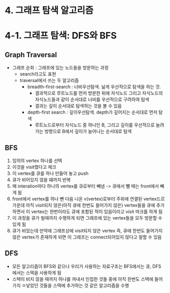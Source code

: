 # 4. 그래프 탐색 알고리즘

# 4-1. 그래프 탐색: DFS와 BFS

## Graph Traversal

- 그래프 순회 : 그래프에 있는 노드들을 방문하는 과정
  - search라고도 표현
  - traversal에서 쓰는 두 알고리즘
    - breadth-first-search : 너비우선탐색. 넒게 우선적으로 탐색을 하는 것.
      - 결과적으로 루트노드를 먼저 방문한 뒤에 자식노드 그리고 자식노드의 자식노드들과 같이 순서대로 너비를 우선적으로 구려하여 탐색
      - 결과는 깊이 순서대로 탐색하는 것을 볼 수 있음 
    - depth-first search : 깊이우선탐색. depth가 깊어지는 순서대로 먼저 탐색
      - 루트노드로부터 자식노드 중 하나인 B, 그리고 깊이를 우선적으로 늘려가는 방향으로 B에서 깊이가 늘어나는 순서대로 탐색



## BFS

1. 임의의 vertex 하나를 선택
2. 이것을 visit했다고 체크
3. 이 vertex를 큐를 하나 만들어 놓고 push
4. 큐가 비어있지 않을 떄까지 반복 
5. 매 interation마다 하나의 vertex를 큐로부터 빼냄 -> 큐에서 뺄 때는 front에서 빼게 됨
6. front에서 vertex를 하나 뺀 다음 나온 v(vertex)로부터 주위에 연결된 vertex드르 가운데 아직 visit되지 않은(아직 큐에 한번도 들어가지 않은) vertex들을 큐에 추가하면서 이 vertex는 한번이라도 큐에 포함된 적이 있음이라고 visit 마크를 하게 됨
7. 이 과정을 큐가 빌때까지 수행하게 되면 그래프에 있는 vertex들을 모두 방문할 수 있게 됨
8. 큐가 비었는데 만약에 그래프상에 visit되지 않은 vertex 즉, 큐에 한번도 들어가지 않은 vertex가 존재하게 되면 이 그래프는 connect되어있지 않다고 말할 수 있음



## DFS

- 모든 알고리즘이 BFS와 같으나 우리가 사용하는 자료구조는 BFS에서는 큐, DFS에서는 스텍을 사용하게 됨
- 스택이 비지 않을 때까지 하나를 꺼내서 인접한 것들 중에 아직 한번도 스택에 들어가지 ㅇ낳았던 것들을 스택에 추가하는 것 같은 알고리즘을 수행

